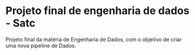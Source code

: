 # Projeto final de engenharia de dados - Satc
Projeto final da matéria de Engenharia de Dados, com o objetivo de criar uma nova pipeline de Dados.
